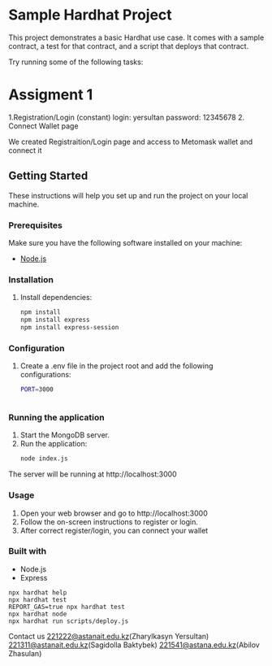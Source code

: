 # Sample Hardhat Project

This project demonstrates a basic Hardhat use case. It comes with a sample contract, a test for that contract, and a script that deploys that contract.

Try running some of the following tasks:

# Assigment 1
1.Registration/Login (constant)
login: yersultan
password: 12345678
2. Connect Wallet page

We created Registraition/Login page and access to Metomask wallet and connect it

## Getting Started

These instructions will help you set up and run the project on your local machine.

### Prerequisites

Make sure you have the following software installed on your machine:

- [Node.js](https://nodejs.org/)

### Installation


1. Install dependencies:

   ```bash
   npm install
   npm install express
   npm install express-session


### Configuration
1. Create a .env file in the project root and add the following configurations:
   ```bash
   PORT=3000



### Running the application
1. Start the MongoDB server.
2. Run the application:
   ```bash
   node index.js
The server will be running at http://localhost:3000

### Usage
1. Open your web browser and go to http://localhost:3000
2. Follow the on-screen instructions to register or login.
3. After correct register/login, you can connect your wallet


### Built with
- Node.js
- Express

```shell
npx hardhat help
npx hardhat test
REPORT_GAS=true npx hardhat test
npx hardhat node
npx hardhat run scripts/deploy.js
```

Contact us
221222@astanait.edu.kz(Zharylkasyn Yersultan)
221311@astanait.edu.kz(Sagidolla Baktybek)
221541@astana.edu.kz(Abilov Zhasulan)


